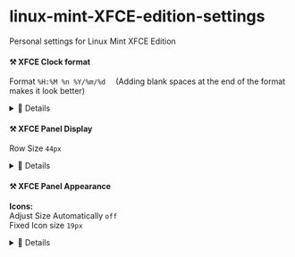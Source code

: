 # linux-mint-XFCE-edition-settings
Personal settings for Linux Mint XFCE Edition

#### ⚒️ XFCE Clock format 
 Format `%H:%M %n %Y/%m/%d  `  (Adding blank spaces at the end of the format makes it look better)

<details>
    <summary>🧾 Details</summary>
  
![image](https://user-images.githubusercontent.com/21064622/127105698-7d50d5e7-b058-4a44-9230-f570c4e4fd82.png)

![image](https://user-images.githubusercontent.com/21064622/127105262-b27554cb-f1e3-4e16-a3da-90cd62786f93.png)


![image](https://user-images.githubusercontent.com/21064622/127105166-1996c666-f1c8-45f5-aa9a-f44c1d2207d5.png)


![image](https://user-images.githubusercontent.com/21064622/127104971-5412fd0f-a70c-4a0a-807b-ac0a493e1fb8.png)
</details>

#### ⚒️ XFCE Panel Display
  Row Size `44px`  

<details>
    <summary>🧾 Details</summary>
 
![image](https://user-images.githubusercontent.com/21064622/127105698-7d50d5e7-b058-4a44-9230-f570c4e4fd82.png)
    
![image](https://user-images.githubusercontent.com/21064622/127106214-4b81eb87-4891-45cd-a7ae-48dab68391bc.png)
    
</details>



#### ⚒️ XFCE Panel Appearance 
**Icons:**  
 Adjust Size Automatically `off`  
 Fixed Icon size `19px`  

<details>
    <summary>🧾 Details</summary>
 
![image](https://user-images.githubusercontent.com/21064622/127105698-7d50d5e7-b058-4a44-9230-f570c4e4fd82.png)
    
![image](https://user-images.githubusercontent.com/21064622/127106542-ede716ee-80d7-475b-b8ab-6bd41047bd2a.png)
</details>



